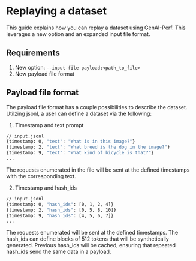 <!--
Copyright (c) 2024-2025, NVIDIA CORPORATION & AFFILIATES. All rights reserved.

Redistribution and use in source and binary forms, with or without
modification, are permitted provided that the following conditions
are met:
 * Redistributions of source code must retain the above copyright
   notice, this list of conditions and the following disclaimer.
 * Redistributions in binary form must reproduce the above copyright
   notice, this list of conditions and the following disclaimer in the
   documentation and/or other materials provided with the distribution.
 * Neither the name of NVIDIA CORPORATION nor the names of its
   contributors may be used to endorse or promote products derived
   from this software without specific prior written permission.

THIS SOFTWARE IS PROVIDED BY THE COPYRIGHT HOLDERS ``AS IS'' AND ANY
EXPRESS OR IMPLIED WARRANTIES, INCLUDING, BUT NOT LIMITED TO, THE
IMPLIED WARRANTIES OF MERCHANTABILITY AND FITNESS FOR A PARTICULAR
PURPOSE ARE DISCLAIMED.  IN NO EVENT SHALL THE COPYRIGHT OWNER OR
CONTRIBUTORS BE LIABLE FOR ANY DIRECT, INDIRECT, INCIDENTAL, SPECIAL,
EXEMPLARY, OR CONSEQUENTIAL DAMAGES (INCLUDING, BUT NOT LIMITED TO,
PROCUREMENT OF SUBSTITUTE GOODS OR SERVICES; LOSS OF USE, DATA, OR
PROFITS; OR BUSINESS INTERRUPTION) HOWEVER CAUSED AND ON ANY THEORY
OF LIABILITY, WHETHER IN CONTRACT, STRICT LIABILITY, OR TORT
(INCLUDING NEGLIGENCE OR OTHERWISE) ARISING IN ANY WAY OUT OF THE USE
OF THIS SOFTWARE, EVEN IF ADVISED OF THE POSSIBILITY OF SUCH DAMAGE.
-->

# Replaying a dataset

This guide explains how you can replay a dataset using GenAI-Perf.
This leverages a new option and an expanded input file format.

## Requirements
1. New option: `--input-file payload:<path_to_file>`
2. New payload file format

## Payload file format

The payload file format has a couple possibilities to describe the dataset. Utilzing jsonl,
a user can define a dataset via the following:

1. Timestamp and text prompt

```bash
// input.jsonl
{timestamp: 0, "text": "What is in this image?"}
{timestamp: 2, "text": "What breed is the dog in the image?"}
{timestamp: 9, "text": "What kind of bicycle is that?"}
...
```

The requests enumerated in the file will be sent at the defined timestamps with the
corresponding text.

2. Timestamp and hash_ids


```bash
// input.jsonl
{timestamp: 0, "hash_ids": [0, 1, 2, 4]}
{timestamp: 2, "hash_ids": [0, 5, 8, 10]}
{timestamp: 9, "hash_ids": [4, 5, 6, 7]}
...
```
The requests enumerated will be sent at the defined timestamps.
The hash_ids can define blocks of 512 tokens that will be synthetically
generated. Previous hash_ids will be cached, ensuring that repeated hash_ids
send the same data in a payload.


